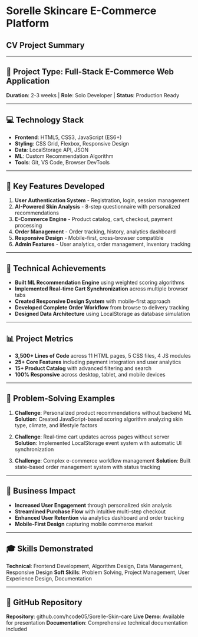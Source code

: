 # Sorelle Skincare E-Commerce Platform
## CV Project Summary

---

## 🎯 **Project Type**: Full-Stack E-Commerce Web Application
**Duration**: 2-3 weeks | **Role**: Solo Developer | **Status**: Production Ready

---

## 💻 **Technology Stack**
- **Frontend**: HTML5, CSS3, JavaScript (ES6+)
- **Styling**: CSS Grid, Flexbox, Responsive Design
- **Data**: LocalStorage API, JSON
- **ML**: Custom Recommendation Algorithm
- **Tools**: Git, VS Code, Browser DevTools

---

## 🚀 **Key Features Developed**
1. **User Authentication System** - Registration, login, session management
2. **AI-Powered Skin Analysis** - 8-step questionnaire with personalized recommendations
3. **E-Commerce Engine** - Product catalog, cart, checkout, payment processing
4. **Order Management** - Order tracking, history, analytics dashboard
5. **Responsive Design** - Mobile-first, cross-browser compatible
6. **Admin Features** - User analytics, order management, inventory tracking

---

## 🎯 **Technical Achievements**
- **Built ML Recommendation Engine** using weighted scoring algorithms
- **Implemented Real-time Cart Synchronization** across multiple browser tabs
- **Created Responsive Design System** with mobile-first approach
- **Developed Complete Order Workflow** from browse to delivery tracking
- **Designed Data Architecture** using LocalStorage as database simulation

---

## 📊 **Project Metrics**
- **3,500+ Lines of Code** across 11 HTML pages, 5 CSS files, 4 JS modules
- **25+ Core Features** including payment integration and user analytics
- **15+ Product Catalog** with advanced filtering and search
- **100% Responsive** across desktop, tablet, and mobile devices

---

## 🔧 **Problem-Solving Examples**
1. **Challenge**: Personalized product recommendations without backend ML
   **Solution**: Created JavaScript-based scoring algorithm analyzing skin type, climate, and lifestyle factors

2. **Challenge**: Real-time cart updates across pages without server
   **Solution**: Implemented LocalStorage event system with automatic UI synchronization

3. **Challenge**: Complex e-commerce workflow management
   **Solution**: Built state-based order management system with status tracking

---

## 💼 **Business Impact**
- **Increased User Engagement** through personalized skin analysis
- **Streamlined Purchase Flow** with intuitive multi-step checkout
- **Enhanced User Retention** via analytics dashboard and order tracking
- **Mobile-First Design** capturing mobile commerce market

---

## 🎓 **Skills Demonstrated**
**Technical**: Frontend Development, Algorithm Design, Data Management, Responsive Design
**Soft Skills**: Problem Solving, Project Management, User Experience Design, Documentation

---

## 🔗 **GitHub Repository**
**Repository**: github.com/hcode05/Sorelle-Skin-care
**Live Demo**: Available for presentation
**Documentation**: Comprehensive technical documentation included
